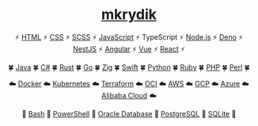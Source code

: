 <h1 align="center"><a href="https://github.com/mkrydik">mkrydik</a></h1>

<p align="center">⚡ <a href="https://github.com/mkrydik/mkrydik">HTML</a> ⚡ <a href="https://github.com/mkrydik/empty-html">CSS</a> ⚡ <a href="https://github.com/mkrydik/usd-jpy">SCSS</a> ⚡ <a href="https://github.com/mkrydik/bingo">JavaScript</a> ⚡ TypeScript ⚡ <a href="https://github.com/mkrydik/open-git-remote-url">Node.js</a> ⚡ <a href="https://github.com/mkrydik/practice-lumecms">Deno</a> ⚡ <a href="https://github.com/mkrydik/practice-nestjs-bullmq" title="BullMQ">NestJS</a> ⚡ <a href="https://github.com/mkrydik/minimal-angular">Angular</a> ⚡ <a href="https://github.com/mkrydik/vue-ts-storybook" title="Storybook">Vue</a> ⚡ <a href="https://github.com/mkrydik/human-face-ai">React</a> ⚡</p>

<p align="center">🍀 <a href="https://note.com/opst_mkrydik/n/nd70cf9d857f9" title="JavaFX">Java</a> 🍀 <a href="https://github.com/mkrydik/practice-wpf" title="WPF">C#</a> 🍀 <a href="https://github.com/mkrydik/rust-for-told">Rust</a> 🍀 <a href="https://github.com/mkrydik/go-lang-no-sponsors">Go</a> 🍀 <a href="https://github.com/mkrydik/zig-zag">Zig</a> 🍀 <a href="https://github.com/mkrydik/yes-no">Swift</a> 🍀 <a href="https://github.com/mkrydik/random-word-generator" title="Poetry">Python</a> 🍀 <a href="https://github.com/mkrydik/list-linguist-languages">Ruby</a> 🍀 <a href="https://github.com/mkrydik/php-cowsay">PHP</a> 🍀 <a href="https://github.com/mkrydik/check-ip">Perl</a> 🍀</p>

<p align="center">☁️ <a href="https://github.com/mkrydik/mastodon-docker-compose">Docker</a> ☁️ <a href="https://github.com/mkrydik/example-kafdrop-on-kubernetes" title="Kafka">Kubernetes</a> ☁️ <a href="https://note.com/opst_mkrydik/n/n747c5e107d87">Terraform</a> ☁️ <a href="https://note.com/opst_mkrydik/n/nc2c02bb7d1f6">OCI</a> ☁️ <a href="https://note.com/opst_mkrydik/n/n80179527ecf1">AWS</a> ☁️ <a href="https://note.com/opst_mkrydik/n/n67498bc22fd0">GCP</a> ☁️ <a href="https://github.com/mkrydik/practice-azure-bicep" title="Bicep">Azure</a> ☁️ <a href="https://note.com/opst_mkrydik/n/neba917a8499e">Alibaba Cloud</a> ☁️</p>

<p align="center">📂 <a href="https://github.com/mkrydik/bash-gas-explosion">Bash</a> 📂 <a href="https://github.com/mkrydik/powershell-task-tray-launcher">PowerShell</a> 📂 <a href="https://qiita.com/mkrydik/items/8c9322440f4dc954d5ed">Oracle Database</a> 📂 <a href="https://github.com/mkrydik/example-pgweb-on-kubernetes">PostgreSQL</a> 📂 <a href="https://github.com/mkrydik/todo-api" title="Ruby on Rails">SQLite</a> 📂</p>
